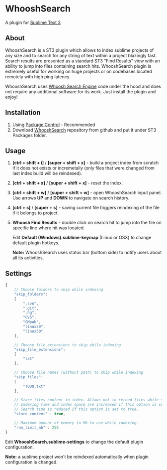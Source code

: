 # WhooshSearch

   A plugin for [Sublime Text 3](http://www.sublimetext.com/)
   

## About

   WhooshSearch is a ST3 plugin which allows to index sublime projects of any size and to search for any string of text within a project blazingly fast. Search results are presented as a standard ST3 "Find Results" view with an ability to jump into files containing search hits. WhooshSearch plugin is extremely useful for working on huge projects or on codebases located remotely with high ping latency.

   WhooshSearch uses [Whoosh Search Engine](https://whoosh.readthedocs.io/en/latest/index.html) code under the hood and does not require any additional software for its work. Just install the plugin and enjoy!
   

## Installation

1. Using [Package Control](https://packagecontrol.io/) - Recommended
2. Download [WhooshSearch](https://github.com/rokartnaz/WhooshSearch) repository from github and put it under ST3 Packages folder.


## Usage

1. **[ctrl + shift + i]** / **[super + shift + x]** - build a project index from scratch if it does not exists or incremetally (only files that were changed from last index build will be reindexed).

2. **[ctrl + shift + x]** / **[super + shift + x]** - reset the index.

3. **[ctrl + shift + w]** / **[super + shift + w]** - open WhooshSearch input panel. Use arrows **UP** and **DOWN** to navigate on search history.

4. **[ctrl + s]** / **[super + s]** - saving current file triggers reindexing of the file if it belongs to project.

5. **Whoosh Find Results** - double click on search hit to jump into the file on specific line where hit was located.


   Edit **Default (Windows).sublime-keymap** (Linux or OSX) to change default plugin hotkeys.

   **Note:** WhooshSearch uses status bar (bottom side) to notify users about all its activities.
   

## Settings

```javascript
{
    // Choose folders to skip while indexing
    "skip_folders":
    [
        ".svn",
        ".git",
        ".hg",
        "CVS",
        "CMpub",
        "linux30",
        "linux50"
    ],

    // Choose file extensions to skip while indexing
    "skip_file_extensions":
    [
        "txt"
    ],

    // Choose file names (without path) to skip while indexing
    "skip_files":
    [
        "TODO.txt"
    ],

    // Store files content in index. Allows not to reread files while searching.
    // Indexing time and index space are increased if this option is set to true.
    // Search time is reduced if this option is set to true.
    "store_content" : true,

    // Maximum amount of memory in Mb to use while indexing.
    "ram_limit_mb" : 256
}
```

   Edit **WhooshSearch.sublime-settings** to change the default plugin configuration.

   **Note:** a sublime project won't be reindexed automatically when plugin configuration is changed.


